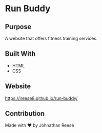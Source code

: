 # Run Buddy

## Purpose
A website that offers fitness training services.

## Built With
* HTML
* CSS

## Website
https://jreese8.github.io/run-buddy/

## Contribution
Made with ❤️ by Johnathan Reese
